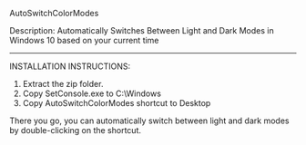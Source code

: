 AutoSwitchColorModes

Description:
Automatically Switches Between Light and Dark Modes in Windows 10 based on your current time

---------------------------------------------------------------------------
INSTALLATION INSTRUCTIONS:

1. Extract the zip folder.
2. Copy SetConsole.exe to C:\Windows
3. Copy AutoSwitchColorModes shortcut to Desktop

There you go, you can automatically switch between light and dark modes by double-clicking on the shortcut.
